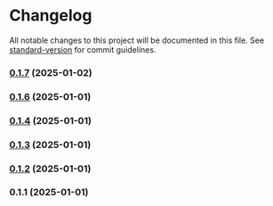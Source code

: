 # Changelog

All notable changes to this project will be documented in this file. See [standard-version](https://github.com/conventional-changelog/standard-version) for commit guidelines.

### [0.1.7](https://github.com/Automations-Project/n8n-nodes-robolly/compare/v0.1.6...v0.1.7) (2025-01-02)

### [0.1.6](https://github.com/Automations-Project/n8n-nodes-robolly/compare/v0.1.4...v0.1.6) (2025-01-01)

### [0.1.4](https://github.com///compare/v0.1.3...v0.1.4) (2025-01-01)

### [0.1.3](https://github.com///compare/v0.1.2...v0.1.3) (2025-01-01)

### [0.1.2](https://github.com///compare/v0.1.1...v0.1.2) (2025-01-01)

### 0.1.1 (2025-01-01)
